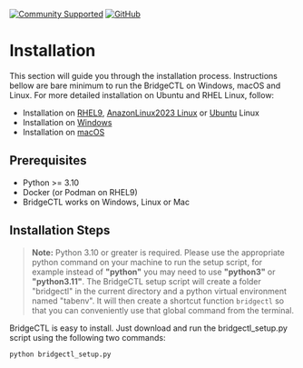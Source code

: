 [![Community Supported](https://img.shields.io/badge/Support%20Level-Community%20Supported-457387.svg)](https://www.tableau.com/support-levels-it-and-developer-tools)
[![GitHub](https://img.shields.io/badge/license-MIT-brightgreen.svg)](https://raw.githubusercontent.com/Tableau/TabPy/master/LICENSE)
# Installation

This section will guide you through the installation process. Instructions bellow are bare minimum to run the BridgeCTL on Windows, macOS and Linux. For more detailed installation on Ubuntu and RHEL Linux, follow:
- Installation on [RHEL9](./Installation_RHEL.md), [AnazonLinux2023 Linux](./Installation_AmazonLinux.md) or [Ubuntu](./Installation_Ubuntu.md) Linux
- Installation on [Windows](./Installation_Windows.md)
- Installation on [macOS](./Installation_macOS.md)

## Prerequisites
- Python >= 3.10
- Docker (or Podman on RHEL9)
- BridgeCTL works on Windows, Linux or Mac

## Installation Steps
> **Note:** Python 3.10 or greater is required. Please use the appropriate python command on your machine to run the setup script, for example instead of **"python"** you may need to use **"python3"** or **"python3.11"**.
The BridgeCTL setup script will create a folder "bridgectl" in the current directory and a python virtual environment named "tabenv". It will then create a shortcut function `bridgectl` so that you can conveniently use that global command from the terminal.

BridgeCTL is easy to install. Just download and run the bridgectl_setup.py script using the following two commands:

```bash
python bridgectl_setup.py
```



